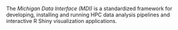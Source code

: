 The _Michigan Data Interface (MDI)_ is a standardized framework for developing, 
installing and running HPC data analysis pipelines and interactive R Shiny 
visualization applications.
